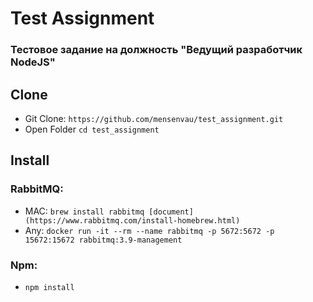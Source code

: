 # Test Assignment

### Тестовое задание на должность "Ведущий разработчик NodeJS"

## Clone

- Git Clone: `https://github.com/mensenvau/test_assignment.git`
- Open Folder `cd test_assignment`

## Install

### RabbitMQ:

- MAC: `brew install rabbitmq [document](https://www.rabbitmq.com/install-homebrew.html)`
- Any: `docker run -it --rm --name rabbitmq -p 5672:5672 -p 15672:15672 rabbitmq:3.9-management`

### Npm:

- `npm install`
